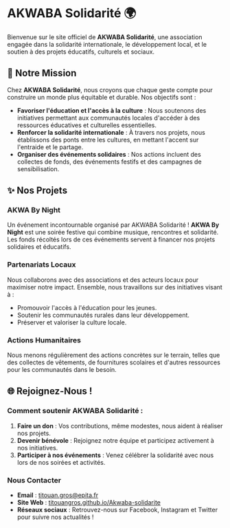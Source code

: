 # AKWABA Solidarité 🌍

Bienvenue sur le site officiel de **AKWABA Solidarité**, une association engagée dans la solidarité internationale, le développement local, et le soutien à des projets éducatifs, culturels et sociaux.

## 🌟 Notre Mission

Chez **AKWABA Solidarité**, nous croyons que chaque geste compte pour construire un monde plus équitable et durable. Nos objectifs sont :

- **Favoriser l'éducation et l'accès à la culture** : Nous soutenons des initiatives permettant aux communautés locales d'accéder à des ressources éducatives et culturelles essentielles.
- **Renforcer la solidarité internationale** : À travers nos projets, nous établissons des ponts entre les cultures, en mettant l'accent sur l'entraide et le partage.
- **Organiser des événements solidaires** : Nos actions incluent des collectes de fonds, des événements festifs et des campagnes de sensibilisation.

## ✨ Nos Projets

### **AKWA By Night**
Un événement incontournable organisé par AKWABA Solidarité ! **AKWA By Night** est une soirée festive qui combine musique, rencontres et solidarité. Les fonds récoltés lors de ces événements servent à financer nos projets solidaires et éducatifs.

### **Partenariats Locaux**
Nous collaborons avec des associations et des acteurs locaux pour maximiser notre impact. Ensemble, nous travaillons sur des initiatives visant à :

- Promouvoir l'accès à l'éducation pour les jeunes.
- Soutenir les communautés rurales dans leur développement.
- Préserver et valoriser la culture locale.

### **Actions Humanitaires**
Nous menons régulièrement des actions concrètes sur le terrain, telles que des collectes de vêtements, de fournitures scolaires et d'autres ressources pour les communautés dans le besoin.

## 🌐 Rejoignez-Nous !

### Comment soutenir AKWABA Solidarité :
1. **Faire un don** : Vos contributions, même modestes, nous aident à réaliser nos projets.
2. **Devenir bénévole** : Rejoignez notre équipe et participez activement à nos initiatives.
3. **Participer à nos événements** : Venez célébrer la solidarité avec nous lors de nos soirées et activités.

### Nous Contacter
- **Email** : [titouan.gros@epita.fr](titouan.gros@epita.fr)
- **Site Web** : [titouangros.github.io/Akwaba-solidarite](https://titouangros.github.io/Akwaba-solidarite/)
- **Réseaux sociaux** : Retrouvez-nous sur Facebook, Instagram et Twitter pour suivre nos actualités !
